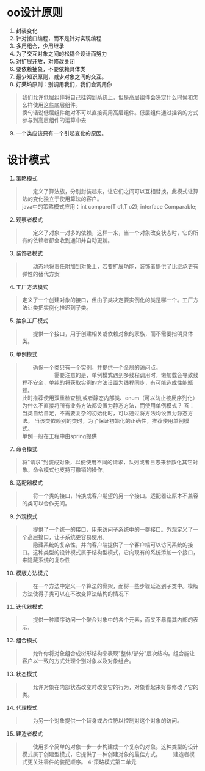 # oo设计原则
1. 封装变化
2. 针对接口编程，而不是针对实现编程  
3. 多用组合，少用继承
4. 为了交互对象之间的松耦合设计而努力
5. 对扩展开放，对修改关闭
6. 要依赖抽象，不要依赖具体类
7. 最少知识原则，减少对象之间的交互。
8. 好莱坞原则：别调用我们，我们会调用你
> 我们允许低层组件将自己挂钩到系统上，但是高层组件会决定什么时候和怎么样使用这些底层组件。  
> 换句话说低层组件绝对不可以直接调用高层组件。低层组件通过挂钩的方式参与到高层组件的运算中去
9. 一个类应该只有一个引起变化的原因。  




# 设计模式
1. 策略模式  
> &emsp;&emsp;定义了算法族，分别封装起来，让它们之间可以互相替换，此模式让算法的变化独立于使用算法的客户。  
> java中的策略模式应用：int compare(T o1,T o2); interface Comparable;
2. 观察者模式
> &emsp;&emsp;定义了对象一对多的依赖，这样一来，当一个对象改变状态时，它的所有的依赖者都会收到通知并自动更新。
3. 装饰者模式
> &emsp;&emsp;动态地将责任附加到对象上，若要扩展功能，装饰者提供了比继承更有弹性的替代方案
4. 工厂方法模式
> 定义了一个创建对象的接口，但由子类决定要实例化的类是哪一个。工厂方法让类把实例化推迟到子类。
5. 抽象工厂模式
> &emsp;&emsp;提供一个接口，用于创建相关或依赖对象的家族，而不需要指明具体类。
6. 单例模式
> &emsp;&emsp;确保一个类只有一个实例，并提供一个全局的访问点。  
> &emsp;&emsp;&emsp;&emsp;&emsp;&emsp;需要注意的是，单例模式遇到多线程调用时，懒加载会导致线程不安全，单纯的将获取实例的方法设置为线程同步，有可能造成性能瓶颈。    
> 此时推荐使用双重检查锁,或者静态内部类、enum（可以防止被反序列化）
> 为什么不直接将所有业务方法都设置为静态方法，而使用单例模式？
> 答：当类自给自足，不需要复杂的初始化时，可以通过将方法均设置为静态方法。 
> 当该类依赖别的类时，为了保证初始化的正确性，推荐使用单例模式。   
> 单例一般在工程中由spring提供  
7. 命令模式
> 将"请求"封装成对象，以便使用不同的请求，队列或者日志来参数化其它对象。命令模式也支持可撤销的操作。
8. 适配器模式
> &emsp;&emsp;将一个类的接口，转换成客户期望的另一个接口。适配器让原本不兼容的类可以合作无间。  
9. 外观模式
> &emsp;&emsp;提供了一个统一的接口，用来访问子系统中的一群接口。外观定义了一个高层接口，让子系统更容易使用。  
> &emsp;&emsp;隐藏系统的复杂性，并向客户端提供了一个客户端可以访问系统的接口。这种类型的设计模式属于结构型模式，它向现有的系统添加一个接口，来隐藏系统的复杂性
10. 模版方法模式
> &emsp;&emsp;在一个方法中定义一个算法的骨架，而将一些步骤延迟到子类中。模版方法使得子类可以在不改变算法结构的情况下
11. 迭代器模式
> &emsp;&emsp;提供一种顺序访问一个聚合对象中的各个元素，而又不暴露其内部的表示.  
12. 组合模式
> &emsp;&emsp;允许你将对象组合成树形结构来表现"整体/部分"层次结构。组合能让客户以一致的方式处理个别对象以及对象组合。
13. 状态模式
> &emsp;&emsp;允许对象在内部状态改变时改变它的行为，对象看起来好像修改了它的类。  
14. 代理模式
> &emsp;&emsp;为另一个对象提供一个替身或占位符以控制对这个对象的访问。
15. 建造者模式
> &emsp;&emsp;使用多个简单的对象一步一步构建成一个复杂的对象。这种类型的设计模式属于创建型模式，它提供了一种创建对象的最佳方式。
> &emsp;&emsp;建造者模式更关注零件的装配顺序。
4-策略模式第二单元